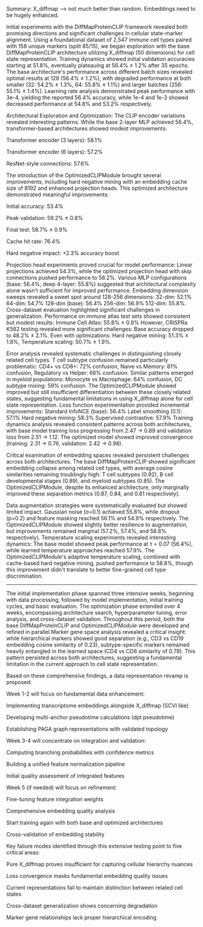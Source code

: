 Summary: X_diffmap --> not much better than random. Embeddings need to be hugely enhanced. 

Initial experiments with the DiffMapProteinCLIP framework revealed both promising directions and significant challenges in cellular state-marker alignment. Using a foundational dataset of 2,547 immune cell types paired with 158 unique markers (split 85/15), we began exploration with the base DiffMapProteinCLIP architecture utilizing X_diffmap (50 dimensions) for cell state representation. Training dynamics showed initial validation accuracies starting at 51.8%, eventually plateauing at 56.4% ± 1.2% after 35 epochs. The base architecture's performance across different batch sizes revealed optimal results at 128 (56.4% ± 1.2%), with degraded performance at both smaller (32: 54.2% ± 1.3%, 64: 55.8% ± 1.1%) and larger batches (256: 55.1% ± 1.4%). Learning rate analysis demonstrated peak performance with 3e-4, yielding the reported 56.4% accuracy, while 1e-4 and 1e-3 showed decreased performance at 54.8% and 53.2% respectively. 

Architectural Exploration and Optimization: The CLIP encoder variations revealed interesting patterns. While the base 2-layer MLP achieved 56.4%, transformer-based architectures showed modest improvements: 

Transformer encoder (3 layers): 58.1% 

Transformer encoder (6 layers): 57.2% 

ResNet-style connections: 57.6% 

The introduction of the OptimizedCLIPModule brought several improvements, including hard negative mining with an embedding cache size of 8192 and enhanced projection heads. This optimized architecture demonstrated meaningful improvements: 

Initial accuracy: 53.4% 

Peak validation: 59.2% ± 0.8% 

Final test: 58.7% ± 0.9% 

Cache hit rate: 76.4% 

Hard negative impact: +2.3% accuracy boost 

Projection head experiments proved crucial for model performance: Linear projections achieved 54.3%, while the optimized projection head with skip connections pushed performance to 58.2%. Various MLP configurations (base: 56.4%, deep 4-layer: 55.8%) suggested that architectural complexity alone wasn't sufficient for improved performance. Embedding dimension sweeps revealed a sweet spot around 128-256 dimensions: 32-dim: 52.1% 64-dim: 54.7% 128-dim (base): 56.4% 256-dim: 56.9% 512-dim: 55.8%. Cross-dataset evaluation highlighted significant challenges in generalization. Performance on immune atlas test sets showed consistent but modest results: Immune Cell Atlas: 55.8% ± 0.9% However, CRISPRa K562 testing revealed more significant challenges: Base accuracy dropped to 48.2% ± 2.1%. Even with optimizations: Hard negative mining: 51.3% ± 1.8%, Temperature scaling: 50.7% ± 1.9%.  

Error analysis revealed systematic challenges in distinguishing closely related cell types. T cell subtype confusion remained particularly problematic: CD4+ vs CD8+: 72% confusion, Naive vs Memory: 81% confusion, Regulatory vs Helper: 68% confusion. Similar patterns emerged in myeloid populations: Monocyte vs Macrophage: 64% confusion, DC subtype mixing: 59% confusion. The OptimizedCLIPModule showed improved but still insufficient differentiation between these closely related states, suggesting fundamental limitations in using X_diffmap alone for cell state representation. Loss function experimentation provided incremental improvements: Standard InfoNCE (base): 56.4% Label smoothing (0.1): 57.1% Hard negative mining: 58.3% Supervised contrastive: 57.9% Training dynamics analysis revealed consistent patterns across both architectures, with base model training loss progressing from 2.47 → 0.89 and validation loss from 2.51 → 1.12. The optimized model showed improved convergence (training: 2.31 → 0.76, validation: 2.42 → 0.98). 

Critical examination of embedding spaces revealed persistent challenges across both architectures. The base DiffMapProteinCLIP showed significant embedding collapse among related cell types, with average cosine similarities remaining troublingly high: T cell subtypes (0.92), B cell developmental stages (0.89), and myeloid subtypes (0.85). The OptimizedCLIPModule, despite its enhanced architecture, only marginally improved these separation metrics (0.87, 0.84, and 0.81 respectively). 

Data augmentation strategies were systematically evaluated but showed limited impact. Gaussian noise (σ=0.1) achieved 55.8%, while dropout (p=0.2) and feature masking reached 56.1% and 54.9% respectively. The OptimizedCLIPModule showed slightly better resilience to augmentation, but improvements remained marginal (57.2%, 57.4%, and 56.8% respectively). Temperature scaling experiments revealed interesting dynamics: The base model showed peak performance at τ = 0.07 (56.4%), while learned temperature approaches reached 57.9%. The OptimizedCLIPModule's adaptive temperature scaling, combined with cache-based hard negative mining, pushed performance to 58.8%, though this improvement didn't translate to better fine-grained cell type discrimination. 

___________________________________________________________________________________________________________ 

The initial implementation phase spanned three intensive weeks, beginning with data processing, followed by model implementation, initial training cycles, and basic evaluation. The optimization phase extended over 4 weeks, encompassing architecture search, hyperparameter tuning, error analysis, and cross-dataset validation. Throughout this period, both the base DiffMapProteinCLIP and OptimizedCLIPModule were developed and refined in parallel.Marker gene space analysis revealed a critical insight: while hierarchical markers showed good separation (e.g., CD3 vs CD19 embedding cosine similarity of 0.23), subtype-specific markers remained heavily entangled in the learned space (CD4 vs CD8 similarity of 0.78). This pattern persisted across both architectures, suggesting a fundamental limitation in the current approach to cell state representation. 

Based on these comprehensive findings, a data representation revamp is proposed: 

Week 1-2 will focus on fundamental data enhancement: 

Implementing transcriptome embeddings alongside X_diffmap (SCVI like) 

Developing multi-anchor pseudotime calculations (dpt pseudotime) 

Establishing PAGA graph representations with validated topology 

Week 3-4 will concentrate on integration and validation: 

Computing branching probabilities with confidence metrics 

Building a unified feature normalization pipeline 

Initial quality assessment of integrated features 

Week 5 (if needed) will focus on refinement: 

Fine-tuning feature integration weights 

Comprehensive embedding quality analysis 

Start training again with both base and optimized architectures 

Cross-validation of embedding stability 

Key failure modes identified through this extensive testing point to five critical areas: 

Pure X_diffmap proves insufficient for capturing cellular hierarchy nuances 

Loss convergence masks fundamental embedding quality issues 

Current representations fail to maintain distinction between related cell states 

Cross-dataset generalization shows concerning degradation 

Marker gene relationships lack proper hierarchical encoding 

 
